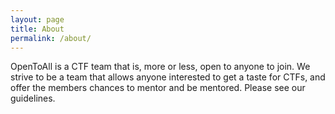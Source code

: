 ```yaml
---
layout: page
title: About
permalink: /about/
---
```


OpenToAll is a CTF team that is, more or less, open to anyone to join. We strive to be a team that allows anyone interested to get a taste for CTFs, and offer the members chances to mentor and be mentored. Please see our guidelines.
